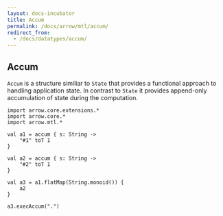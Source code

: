 ```yaml
---
layout: docs-incubator
title: Accum
permalink: /docs/arrow/mtl/accum/
redirect_from:
  - /docs/datatypes/accum/
---
```


## Accum

`Accum` is a structure similiar to `State` that provides a functional approach to handling application state. In contrast to `State` it provides append-only accumulation of state during the computation.

```kotlin:ank
import arrow.core.extensions.*
import arrow.core.*
import arrow.mtl.*

val a1 = accum { s: String ->
    "#1" toT 1
}

val a2 = accum { s: String ->
    "#2" toT 1
}

val a3 = a1.flatMap(String.monoid()) {
    a2
}

a3.execAccum(".")
```